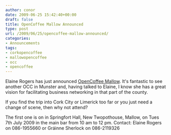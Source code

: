 ```yaml
---
author: conor
date: 2009-06-25 15:42:40+00:00
draft: false
title: OpenCoffee Mallow Announced
type: post
url: /2009/06/25/opencoffee-mallow-announced/
categories:
- Announcements
tags:
- corkopencoffee
- mallowopencoffee
- occ
- opencoffee
---
```


Elaine Rogers has just announced [OpenCoffee Mallow](http://opencoffeemallow.wordpress.com/). It's fantastic to see another OCC in Munster and, having talked to Elaine, I know she has a great vision for facilitating business networking in that part of the county.

If you find the trip into Cork City or Limerick too far or you just need a change of scene, then why not attend?

The first one is on in Springfort Hall, New Twopothouse, Mallow, on Tues 7th July 2009 in the main bar from 10 am to 12 pm. Contact: Elaine Rogers on 086-1955660 or Gráinne Sherlock on 086-2119326
